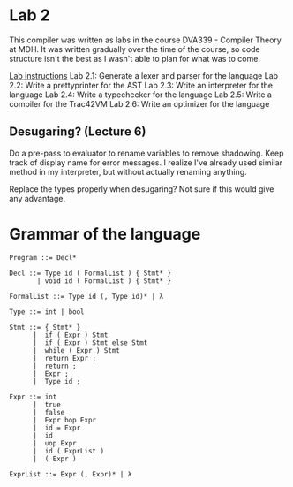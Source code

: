 # Lab 2
This compiler was written as labs in the course DVA339 - Compiler Theory at MDH. It was written gradually over the time of the course, so code structure isn't the best as I wasn't able to plan for what was to come.

[Lab instructions](http://www.danielhedin.net/dva339/lab2/index.html)
Lab 2.1: Generate a lexer and parser for the language
Lab 2.2: Write a prettyprinter for the AST
Lab 2.3: Write an interpreter for the language
Lab 2.4: Write a typechecker for the language 
Lab 2.5: Write a compiler for the Trac42VM
Lab 2.6: Write an optimizer for the language


## Desugaring? (Lecture 6)
Do a pre-pass to evaluator to rename variables to remove shadowing.
Keep track of display name for error messages.
I realize I've already used similar method in my interpreter, but without actually renaming anything.

Replace the types properly when desugaring? Not sure if this would give any advantage.


# Grammar of the language
```
Program ::= Decl*

Decl ::= Type id ( FormalList ) { Stmt* }
       | void id ( FormalList ) { Stmt* }

FormalList ::= Type id (, Type id)* | λ

Type ::= int | bool

Stmt ::= { Stmt* }
      |  if ( Expr ) Stmt
      |  if ( Expr ) Stmt else Stmt
      |  while ( Expr ) Stmt
      |  return Expr ;
      |  return ;
      |  Expr ;
      |  Type id ;

Expr ::= int
      |  true
      |  false
      |  Expr bop Expr
      |  id = Expr
      |  id
      |  uop Expr
      |  id ( ExprList )
      |  ( Expr )

ExprList ::= Expr (, Expr)* | λ
```

